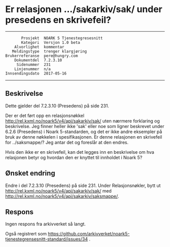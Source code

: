 Er relasjonen .../sakarkiv/sak/ under presedens en skrivefeil?
==============================================================

 ------------------  ---------------------------------
           Prosjekt  NOARK 5 Tjenestegresesnitt
           Kategori  Versjon 1.0 beta
        Alvorlighet  kommentar
       Meldingstype  trenger klargjøring
    Brukerreferanse  pere@hungry.com
        Dokumentdel  7.2.3.10
         Sidenummer  231
        Linjenummer  n/a
    Innsendingsdato  2017-05-16
 ------------------  ---------------------------------

Beskrivelse
-----------

Dette gjelder del 7.2.3.10 (Presedens) på side 231.

Der er det ført opp en relasjonsnøkkel
http://rel.kxml.no/noark5/v4/api/sakarkiv/sak/ uten nærmere forklaring
og beskrivelse.  Jeg finner heller ikke 'sak' eller noe som ligner
beskrevet under 6.2.6 (Presedens) i Noark 5-standarden, og det er ikke
andre eksempler på bruk av denne nøkkelen i spesifikasjonen.  Er denne
relasjonen en skrivefeil for ../saksmappe/?  Jeg antar det og foreslår
at den endres.

Hvis den ikke er en skrivefeil, kan det legges inn en beskrivelse om
hva relasjonen betyr og hvordan den er knyttet til innholdet i Noark
5?

Ønsket endring
--------------

Endre i del 7.2.3.10 (Presedens) på side 231.  Under Relasjonsnøkler,
bytt ut http://rel.kxml.no/noark5/v4/api/sakarkiv/sak/ med
http://rel.kxml.no/noark5/v4/api/sakarkiv/saksmappe/.

Respons
-------

Ingen respons fra arkivverket så langt.

Også registrert som
https://github.com/arkivverket/noark5-tjenestegrensesnitt-standard/issues/34 .
